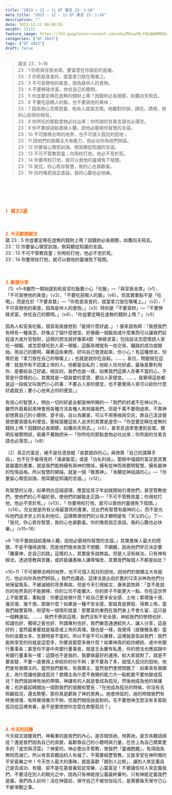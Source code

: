 ```yaml
---
title: "2023 – 12 – 11 QT 箴言 23：1~16"
meta_title: "2023 – 12 – 11 QT 箴言 23：1~16"
description: ""
date: 2023-12-11 00:00:55
weight: 15122
feature_image: https://lh3.googleusercontent.com/ehoZRkiwYN_F9LNA8M068AYxt73EavCZno-PD1cJRuf5BbSkQVUWr3gNEbt5kSs28Pb_Elg17kSrtf9ybWvojWoMV6I4tPM3vGRGDq6GkKkPdL2Gut4QAIw4-uykKUAtNiKgQKntvsU=w800
categories: ["QT 2023"]
tags: ["QT 2023"]
draft: false
---
```


<blockquote>箴言 23：1~16<br />
23：1 你若與官長坐席，要留意在你面前的是誰。<br />
23：2 你若是貪食的，就當拿刀放在喉嚨上。<br />
23：3 不可貪戀他的美食，因為是哄人的食物。<br />
23：4 不要勞碌求富，休仗自己的聰明。<br />
23：5 你豈要定睛在虛無的錢財上嗎？因錢財必長翅膀，如鷹向天飛去。<br />
23：6 不要吃惡眼人的飯，也不要貪他的美味；<br />
23：7 因為他心怎樣思量，他為人就是怎樣。他雖對你說，請吃，請喝，他的心卻與你相背。<br />
23：8 你所吃的那點食物必吐出來；你所說的甘美言語也必落空。<br />
23：9 你不要說話給愚昧人聽，因他必藐視你智慧的言語。<br />
23：10 不可挪移古時的地界，也不可侵入孤兒的田地；<br />
23：11 因他們的救贖主大有能力，他必向你為他們辨屈。<br />
23：12 你要留心領受訓誨，側耳聽從知識的言語。<br />
23：13 不可不管教孩童；你用杖打他，他必不至於死。<br />
23：14 你要用杖打他，就可以救他的靈魂免下陰間。<br />
23：15 我兒，你心若存智慧，我的心也甚歡喜。<br />
23：16 你的嘴若說正直話，我的心腸也必快樂。</blockquote><br />
&nbsp;<br />
<br />
&nbsp;<br />
<br />
<span style="color: #ff6600;"><strong>1.  經文3遍</strong></span><br />
<br />
&nbsp;<br />
<br />
<span style="color: #ff6600;"><strong>2. 今天默想經文<br />
</strong></span>箴 23：5 你豈要定睛在虛無的錢財上嗎？因錢財必長翅膀，如鷹向天飛去。<br />
23：12 你要留心領受訓誨，側耳聽從知識的言語。<br />
23：13 不可不管教孩童；你用杖打他，他必不至於死。<br />
23：14 你要用杖打他，就可以救他的靈魂免下陰間。<br />
<br />
&nbsp;<br />
<br />
<strong><span style="color: #ff6600;">3. 默想分享<br />
</span></strong>（1）v1~8雖然一開始提到和長官吃飯要小心「吃飯」—「與官長坐席」（v1）、「不可貪戀他的美食」（v3）、「不要吃惡眼人的飯」（v6）。但其實重點不是「吃喝」，而是在於「不要貪婪」—「你若是貪食的，就當拿刀放在喉嚨上。」（v2）、「 不可貪戀他的美食，因為是哄人的食物。」（v3）特別是「不要貪財」—「不要勞碌求富，休仗自己的聰明。」（v4）、「你豈要定睛在虛無的錢財上嗎？」（v5）<br />
<br />
因為人和官長吃飯，很容易直接想到「能得什麼好處、」！康來昌牧師：「我想我們有時有一種貪念，好像占了個什麼便宜、好像藉一個飯局或什麼東西可以讓我們前程遠大或升官發財，這樣的想法就好像第4節『勞碌求富』包括設法怎麼樣請人家吃一頓飯、或怎麼樣吃到人家一頓飯，這飯局裡就有一些交易、鋪路的成功或開始。用自己的聰明、藉著這些東西，好叫自己發達起來，你小心！有這種想法，你等於是『拿刀放在自己的喉嚨上』；也就是說你在自殺。……，各位，問題就在這裡：就是所有不認識上帝的人，他都是自私的；他給人任何好處，最後是要利用你、是要給自己好處。相反的，我們也是一樣，如果我們這罪人存著不當的心，不管是什麼樣的心，其實就是一個貪婪的意思、要佔人家便宜。……，我覺得這些都是這一段經文叫我們小心的事：不要占人家的便宜，也不要覺得人家可以給你什麼好處就去；要小心他來占你的便宜。」<br />
<br />
有信心的智慧人，明白一切的好處全都是神所賜的—「我們的好處不在神以外」。雖然外面看起來神會用各種方法各種人來祝福我們，但是千萬不要倒過來，不靠神卻想靠自己的小聰明、耍手段，自以為厲害，可以不用等候與交託，靠自己汲汲營營想要貪圖名利便宜。聖經提醒這些人追求的其實是虛空—「你豈要定睛在虛無的錢財上嗎？因錢財必長翅膀，如鷹向天飛去。」（v5），甚至反過來會遭到反噬，聰明反被聰明誤，偷雞不著蝕把米—「你所吃的那點食物必吐出來；你所說的甘美言語也必落空。」（v8）<br />
<br />
（2）真正的富足，絕不是任憑放縱「貪婪詭詐的心」與倚靠「自己的謀算手段」，也不在乎看得見的「滿桌飯菜」或是「功名利祿」。聖經中強調的富足是其實是屬靈的產業，就是我們能夠擁有與神的關係，擁有從神而來聰明智慧，擁有屬神的性情品格。所以智慧的開端，就是一個「敬畏神」、「肯聽從神話語的心」—「你要留心領受訓誨，側耳聽從知識的言語。」（v12）。<br />
<br />
有智慧的父母，如果明白這個道理，應當從孩子年幼就開始引導他們，甚至管教他們，使他們的心不偏於邪，使他們的腳能走正路—「不可不管教孩童；你用杖打他，他必不至於死。」（v13）、「 你要用杖打他，就可以救他的靈魂免下陰間。」（v14）。兒女就是所有父母最寶貝的產業，兒女們有智慧有屬神的心，而不是光叫他們追求世上的名利地位，這樣教導他們的父母才顯明是有「天父的心」了—「我兒，你心若存智慧，我的心也甚歡喜。你的嘴若說正直話，我的心腸也必快樂。」（v15~16）<br />
<br />
v9「你不要說話給愚昧人聽，因他必藐視你智慧的言語。」其實愚昩人最大的問題，不是不懂得道理，而是他們根本故意不想聽、不願聽，因為他們早已決定要「離棄神，走自己的路」這樣的人，其實是多說無益。但是人沒有辦法，只有神有辦法，透過管教與苦難，或許能讓愚昧人謙卑悔改，其實我們每個人不都是如此？<br />
<br />
v10~11「不可挪移古時的地界，也不可侵入孤兒的田地，因他們的救贖主大有能力，他必向你為他們辨屈。」我們也講過，這律法是出自於舊約12支派神為他們分地保留族系，不被滅絕的背景典故。但是今天引用經文，康來昌牧師：「並不是說你的地界真的不能挪移、你的公司不能擴大、你的房子不能更大一點、你在這世界上不能豐富，重點是：你要這些做什麼？給自己更多安全感、土地；累積幾十億、幾百億、幾千億，那做什麼？如果是一種不安全感，那就真是罪惡、得罪上帝。當我們越豐富時，盼望有一個情形就是：那豐富的東西在我們身上不會久留，這只是一個轉運站。……，我們不應該這樣，我們沒有不安全感，神給我們的學問也好、知識也好、獨得之密也好、所謂專利也好，我們樂意通通給別人、讓人分享，這是好的；當然最重要就是福音或上帝的真理。錢也是一樣，我覺得（就像雅各書）當你的金銀太多、生銹時是不當的。所以不是不可以挪移，這裡就是告訴我們：我們能夠享受的份就是這麼多，你要貪那麼多做什麼？如果神真的給你總統、或中央銀行董事長；甚至你不是中央銀行董事長，就是王永慶有私產，你的想法也應該跟中央銀行董事長一樣：這錢也不是我的，我要做最好的運用，給大家就對了。就是不要貪婪、不要一直覺得上帝給你的份不夠；更不要為了多，就侵入孤兒的田地，他們是有救贖主的。當然我們都有，有救贖主，當然我們會問問題了：如果真有救贖主，為什麼讓他變成孤兒？救贖主為什麼不救贖的能力大一點乾脆不要他變成孤兒？我們就說神有祂的帶領，神讓有的人就是會成為孤兒，然後祂成為他的保護者；也許最起碼顯出一個對我們的提醒和警告：「在他成為孤兒的時候，你沒有去照顧孤兒，還去欺壓，那你真是虧負了神的恩典」。祂會辨屈的，祂的時間我們有時覺得慢、有時覺得層次不夠，但我們相信祂是對的。先不要想神怎麼沒有多幫助孤兒從這裡來看，是不是要想想你怎麼在欺壓孤兒？」<br />
<br />
&nbsp;<br />
<br />
<strong style="font-size: inherit;"><span style="color: #ff6600;">4. 今天的回應<br />
</span></strong>今天經文提醒我們，神看重的是我們的內心，是否相信祂、倚靠祂，是否肯聽話順從？還是我們因為自己的貪婪，喜歡靠自己的小聰明與力量，在世上為自己積累更多的「虛空與浮雲」？神愛的，神必會出手管教，使我們「靈魂甦醒」，免得因為無知而滅亡。所以肯乖乖聽話的人有福了，不需要經歷管教，又能享受在神所賜的平安喜樂之中！今天世人最大的愚昧，就是喜歡「跟別人比較」，讓別人來定義自己是否成功、有錢、卻不是在基督裏知足常樂、心靈富足！不要讓任何人來定義我們，不要活在別人的眼光之中，因為只有神能按公義最終審判、只有神能定義我們是誰，我們為人如何！活在神面前，保守自己不被世俗玷污，是需要每天保守己心不斷爭戰之事。<br />
<br />
<audio style="display: none;" controls="controls"></audio><br />
<br />
<audio style="display: none;" controls="controls"></audio><br />
<br />
<audio style="display: none;" controls="controls"></audio><br />
<br />
<audio style="display: none;" controls="controls"></audio><br />
<br />
<audio style="display: none;" controls="controls"></audio>
        